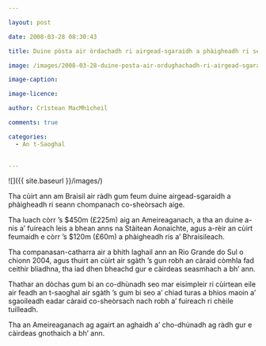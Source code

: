 ```yaml
---

layout: post

date: 2008-03-28 08:30:43

title: Duine pòsta air òrdachadh ri airgead-sgaraidh a phàigheadh ri seann chompanach co-sheòrsach

image: /images/2008-03-28-duine-posta-air-ordughachadh-ri-airgead-sgaraidh-a-phaigheadh-ri-seann-chompanach-co-sheorsach.jpg

image-caption:

image-licence:

author: Crìstean MacMhìcheil

comments: true

categories:
  - An t-Saoghal
  

---
```


![]({{ site.baseurl }}/images/)

Tha cùirt ann am Braisil air ràdh gum feum duine airgead-sgaraidh a phàigheadh ri seann chompanach co-sheòrsach aige.

<!--more-->

Tha luach còrr ’s $450m (£225m) aig an Ameireaganach, a tha an duine a-nis a’ fuireach leis a bhean anns na Stàitean Aonaichte, agus a-rèir an cùirt feumaidh e còrr ’s $120m (£60m) a phàigheadh ris a’ Bhraisileach.

Tha companasan-catharra air a bhith laghail ann an Rio Grande do Sul o chionn 2004, agus thuirt an cùirt air sgàth ’s gun robh an càraid còmhla fad ceithir bliadhna, tha iad dhen bheachd gur e càirdeas seasmhach a bh’ ann.

Thathar an dòchas gum bi an co-dhùnadh seo mar eisimpleir ri cùirtean eile air feadh an t-saoghal air sgàth ’s gum bi seo a’ chiad turas a bhios maoin a’ sgaoileadh eadar càraid co-sheòrsach nach robh a’ fuireach ri chèile tuilleadh.

Tha an Ameireaganach ag agairt an aghaidh a’ cho-dhùnadh ag ràdh gur e càirdeas gnothaich a bh’ ann.
